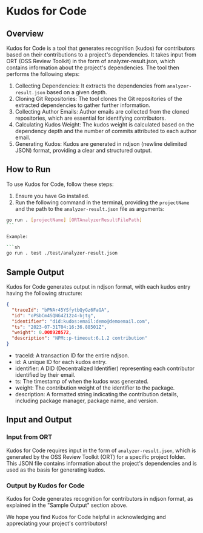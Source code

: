 # Kudos for Code

## Overview

Kudos for Code is a tool that generates recognition (kudos) for contributors based on their contributions to a project's dependencies. It takes input from ORT (OSS Review Toolkit) in the form of analyzer-result.json, which contains information about the project's dependencies. The tool then performs the following steps:

1. Collecting Dependencies: It extracts the dependencies from `analyzer-result.json` based on a given depth.
2. Cloning Git Repositories: The tool clones the Git repositories of the extracted dependencies to gather further information.
3. Collecting Author Emails: Author emails are collected from the cloned repositories, which are essential for identifying contributors.
4. Calculating Kudos Weight: The kudos weight is calculated based on the dependency depth and the number of commits attributed to each author email.
5. Generating Kudos: Kudos are generated in ndjson (newline delimited JSON) format, providing a clear and structured output.

## How to Run

To use Kudos for Code, follow these steps:

1. Ensure you have Go installed.
2. Run the following command in the terminal, providing the `projectName` and the path to the `analyzer-result.json` file as arguments:

````sh
go run . [projectName] [ORTAnalyzerResultFilePath]
```

Example:

```sh
go run . test ./test/analyzer-result.json
````

## Sample Output

Kudos for Code generates output in ndjson format, with each kudos entry having the following structure:

```json
{
  "traceId": "bPNAr45YSfytbQyGz6FaGA",
  "id": "oPSbCm4SQNG4Z12z4-bjtg",
  "identifier": "did:kudos:email:demo@demoemail.com",
  "ts": "2023-07-31T04:16:36.88501Z",
  "weight": 0.008928572,
  "description": "NPM::p-timeout:6.1.2 contribution"
}
```

* traceId: A transaction ID for the entire ndjson.
* id: A unique ID for each kudos entry.
* identifier: A DID (Decentralized Identifier) representing each contributor identified by their email.
* ts: The timestamp of when the kudos was generated.
* weight: The contribution weight of the identifier to the package.
* description: A formatted string indicating the contribution details, including package manager, package name, and version.

## Input and Output

### Input from ORT

Kudos for Code requires input in the form of `analyzer-result.json`, which is generated by the OSS Review Toolkit (ORT) for a specific project folder. This JSON file contains information about the project's dependencies and is used as the basis for generating kudos.

### Output by Kudos for Code

Kudos for Code generates recognition for contributors in ndjson format, as explained in the "Sample Output" section above.

We hope you find Kudos for Code helpful in acknowledging and appreciating your project's contributors!
